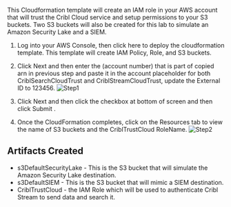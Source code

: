 This Cloudformation template will create an IAM role in your AWS account that will trust the Cribl Cloud service and setup permissions to your S3 buckets. Two S3 buckets will also be created for this lab to simulate an Amazon Security Lake and a SIEM.
1. Log into your AWS Console, then click here to deploy the cloudformation template. This template will create IAM Policy, Role, and S3 buckets.
2. Click Next and then enter the (account number) that is part of copied arn in previous step and paste it in the account placeholder for both CriblSearchCloudTrust and CriblStreamCloudTrust, update the External ID to 123456.
   ![Step1](https://cribl.awsworkshop.io/images/cribl48.png)
4. Click Next and then click the checkbox at bottom of screen and then click Submit .
   
6. Once the CloudFormation completes, click on the Resources tab to view the name of S3 buckets and the CriblTrustCloud RoleName.
![Step2](https://cribl.awsworkshop.io/images/cribl56.png)

## Artifacts Created
* s3DefaultSecurityLake - This is the S3 bucket that will simulate the Amazon Security Lake destination.
* s3DefaultSIEM - This is the S3 bucket that will mimic a SIEM destination.
* CriblTrustCloud - the IAM Role which will be used to authenticate Cribl Stream to send data and search it.
